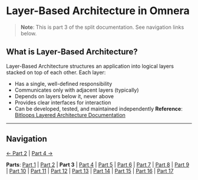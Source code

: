 # Layer-Based Architecture in Omnera

> **Note**: This is part 3 of the split documentation. See navigation links below.


## What is Layer-Based Architecture?
Layer-Based Architecture structures an application into logical layers stacked on top of each other. Each layer:
- Has a single, well-defined responsibility
- Communicates only with adjacent layers (typically)
- Depends on layers below it, never above
- Provides clear interfaces for interaction
- Can be developed, tested, and maintained independently
**Reference**: [Bitloops Layered Architecture Documentation](https://bitloops.com/docs/bitloops-language/learning/software-architecture/layered-architecture)
---


## Navigation

[← Part 2](./02-overview.md) | [Part 4 →](./04-why-layer-based-architecture-for-omnera.md)


**Parts**: [Part 1](./01-start.md) | [Part 2](./02-overview.md) | **Part 3** | [Part 4](./04-why-layer-based-architecture-for-omnera.md) | [Part 5](./05-omneras-four-layers.md) | [Part 6](./06-layer-1-presentation-layer-uiapi.md) | [Part 7](./07-layer-2-application-layer-use-casesorchestration.md) | [Part 8](./08-layer-3-domain-layer-business-logic.md) | [Part 9](./09-layer-4-infrastructure-layer-external-services.md) | [Part 10](./10-layer-communication-patterns.md) | [Part 11](./11-integration-with-functional-programming.md) | [Part 12](./12-testing-layer-based-architecture.md) | [Part 13](./13-file-structure.md) | [Part 14](./14-best-practices.md) | [Part 15](./15-common-pitfalls.md) | [Part 16](./16-resources-and-references.md) | [Part 17](./17-summary.md)